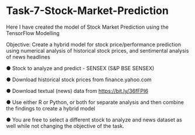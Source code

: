 # Task-7-Stock-Market-Prediction
Here I have created the model of Stock Market Prediction using the TensorFlow Modelling 

Objective: Create a hybrid model for stock price/performance prediction using numerical analysis of historical stock prices, and sentimental analysis of news headlines

● Stock to analyze and predict - SENSEX (S&P BSE SENSEX)

● Download historical stock prices from finance.yahoo.com

● Download textual (news) data from https://bit.ly/36fFPI6

● Use either R or Python, or both for separate analysis and then combine the findings to create a hybrid model

● You are free to select a different stock to analyze and news dataset as well while not changing the objective of the task.





